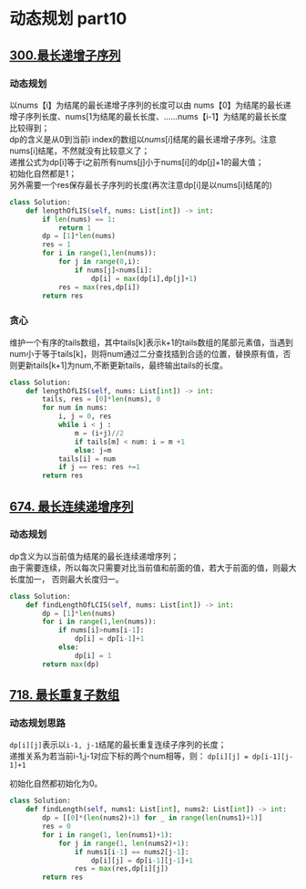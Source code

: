 # 动态规划 part10

## [300.最长递增子序列](https://leetcode.cn/problems/longest-increasing-subsequence/description/)

### 动态规划
以nums【i】为结尾的最长递增子序列的长度可以由 nums【0】为结尾的最长递增子序列长度、nums[1为结尾的最长长度、……nums【i-1】为结尾的最长长度 比较得到；  
dp的含义是从0到当前i index的数组以$nums[i]$结尾的最长递增子序列。注意nums[i]结尾，不然就没有比较意义了；  
递推公式为dp[i]等于i之前所有nums[j]小于nums[i]的dp[j]+1的最大值；  
初始化自然都是1；  
另外需要一个res保存最长子序列的长度(再次注意dp[i]是以nums[i]结尾的)

```python
class Solution:
    def lengthOfLIS(self, nums: List[int]) -> int:
        if len(nums) == 1:
            return 1
        dp = [1]*len(nums)
        res = 1
        for i in range(1,len(nums)):
            for j in range(0,i):
                if nums[j]<nums[i]:
                    dp[i] = max(dp[i],dp[j]+1)
            res = max(res,dp[i])
        return res
```

### 贪心
维护一个有序的tails数组，其中tails[k]表示k+1的tails数组的尾部元素值，当遇到num小于等于tails[k]，则将num通过二分查找插到合适的位置，替换原有值，否则更新tails[k+1]为num,不断更新tails，最终输出tails的长度。

```python
class Solution:
    def lengthOfLIS(self, nums: List[int]) -> int:
        tails, res = [0]*len(nums), 0
        for num in nums:
            i, j = 0, res
            while i < j :
                m = (i+j)//2
                if tails[m] < num: i = m +1
                else: j=m
            tails[i] = num
            if j == res: res +=1
        return res
```

## [674. 最长连续递增序列](https://leetcode.cn/problems/longest-continuous-increasing-subsequence/)

### 动态规划
dp含义为以当前值为结尾的最长连续递增序列；  
由于需要连续，所以每次只需要对比当前值和前面的值，若大于前面的值，则最大长度加一， 否则最大长度归一。

```python
class Solution:
    def findLengthOfLCIS(self, nums: List[int]) -> int:
        dp = [1]*len(nums)
        for i in range(1,len(nums)):
            if nums[i]>nums[i-1]:
                dp[i] = dp[i-1]+1
            else:
                dp[i] = 1
        return max(dp)
```

## [718. 最长重复子数组](https://leetcode.cn/problems/maximum-length-of-repeated-subarray/)

### 动态规划思路
`dp[i][j]`表示以`i-1, j-1`结尾的最长重复连续子序列的长度；  
递推关系为若当前i-1,j-1对应下标的两个num相等，则：
`dp[i][j] = dp[i-1][j-1]+1`

初始化自然都初始化为0。


```python
class Solution:
    def findLength(self, nums1: List[int], nums2: List[int]) -> int:
        dp = [[0]*(len(nums2)+1) for _ in range(len(nums1)+1)]
        res = 0
        for i in range(1, len(nums1)+1):
            for j in range(1, len(nums2)+1):
                if nums1[i-1] == nums2[j-1]:
                    dp[i][j] = dp[i-1][j-1]+1
                res = max(res,dp[i][j])
        return res
```